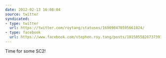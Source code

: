 ```yaml
---
date: 2012-02-13 16:08:04
source: twitter
syndicated:
- type: twitter
  url: https://twitter.com/roytang/statuses/169090470595661824/
- type: facebook
  url: https://www.facebook.com/stephen.roy.tang/posts/10150558267373912
---
```


Time for some SC2!
